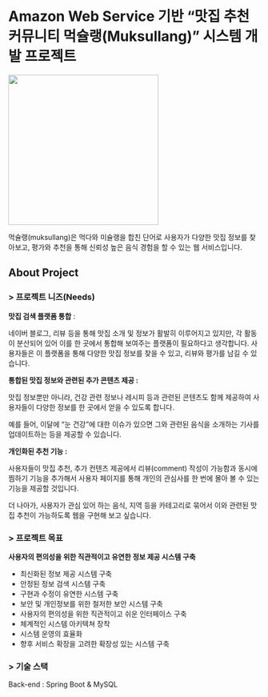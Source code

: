 
# Amazon Web Service 기반 “맛집 추천 커뮤니티 먹슐랭(Muksullang)” 시스템 개발 프로젝트

<img src="https://github.com/user-attachments/assets/fbeeb53f-994b-4e72-9281-94d81e486465" width="300" />

먹슐랭(muksullang)은 먹다와 미슐랭을 합친 단어로 사용자가 다양한 맛집 정보를 찾아보고, 평가와 추천을 통해 신뢰성 높은 음식 경험을 할 수 있는 웹 서비스입니다.

## About Project
### > 프로젝트 니즈(Needs)

**맛집 검색 플랫폼 통합** :

네이버 블로그, 리뷰 등을 통해 맛집 소개 및 정보가 활발히 이루어지고 있지만, 각 활동이 분산되어 있어 이를 한 곳에서 통합해 보여주는 플랫폼이 필요하다고 생각합니다. 사용자들은 이 플랫폼을 통해 다양한 맛집 정보를 찾을 수 있고, 리뷰와 평가를 남길 수 있습니다.

**통합된 맛집 정보와 관련된 추가 콘텐츠 제공 :**

맛집 정보뿐만 아니라, 건강 관련 정보나 레시피 등과 관련된 콘텐츠도 함께 제공하여 사용자들이 다양한 정보를 한 곳에서 얻을 수 있도록 합니다.

예를 들어, 이달에 “눈 건강”에 대한 이슈가 있으면 그와 관련된 음식을 소개하는 기사를 업데이트하는 등을 제공할 수 있습니다.

**개인화된 추천 기능 :**

사용자들이 맛집 추천, 추가 컨텐츠 제공에서 리뷰(comment) 작성이 가능함과 동시에 찜하기 기능을 추가해서 사용자 페이지를 통해 개인의 관심사를 한 번에 몰아 볼 수 있는 기능을 제공할 것입니다.

더 나아가, 사용자가 관심 있어 하는 음식, 지역 등을 카테고리로 묶어서 이와 관련된 맛집 추천이 가능하도록 웹을 구현해 보고 싶습니다.

### > 프로젝트 목표
**사용자의 편의성을 위한 직관적이고 유연한 정보 제공 시스템 구축**

- 최신화된 정보 제공 시스템 구축
- 안정된 정보 검색 시스템 구축
- 구현과 수정이 유연한 시스템 구축
- 보안 및 개인정보를 위한 철저한 보안 시스템 구축
- 사용자의 편의성을 위한 직관적이고 쉬운 인터페이스 구축
- 체계적인 시스템 아키텍쳐 장착
- 시스템 운영의 효율화
- 향후 서비스 확장을 고려한 확장성 있는 시스템 구축

### > 기술 스택
Back-end : Spring Boot & MySQL


